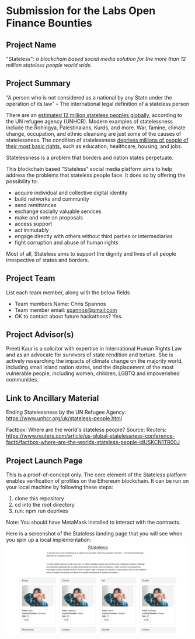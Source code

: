 # Submission for the Labs Open Finance Bounties

## Project Name

"Stateless": <em>a blockchain based social media solution for the more than 12 million stateless people world wide.</em>

## Project Summary

“A person who is not considered as a national by any State under the operation of its law” – The international legal definition of a stateless person

There are an [estimated 12 million stateless peoples globally](https://news.un.org/en/story/2018/11/1025561), according to the UN refugee agency (UNHCR). Modern examples of statelessness include the Rohingya, Palestinaians, Kurds, and more. War, famine, climate change, occupation, and ethnic cleansing are just some of the causes of statelessness. The condition of statelessness [deprives millions of people of their most basic rights](https://www.reuters.com/article/us-global-statelessness-conference-factb/factbox-where-are-the-worlds-stateless-people-idUSKCN1TR00J), such as education, healthcare, housing, and jobs.

Statelessness is a problem that borders and nation states perpetuate.

This blockchain based "Stateless" social media platform aims to help address the problems that stateless people face. It does so by offering the possibility to:

* acquire individual and collective digital identity
* build networks and community
* send remittances
* exchange socially valuable services
* make and vote on proposals
* access support
* act immutably
* engage directly with others without third parties or intermediaries
* fight corruption and abuse of human rights

Most of all, Stateless aims to support the dignity and lives of all people irrespective of states and borders.


## Project Team
List each team member, along with the below fields

* Team members Name: Chris Spannos
* Team member email: spannos@gmail.com
* OK to contact about future hackathons? Yes.

## Project Advisor(s)

Preeti Kaur is a solicitor with expertise in International Human Rights Law and as an advocate for survivors of state rendition and torture. She is actively researching the impacts of climate change on the majority world, including small island nation states, and the displacement of the most vulnerable people, including women, children, LGBTQ and impoverished communities.

## Link to Ancillary Material

Ending Statelessness by the UN Refugee Agency: https://www.unhcr.org/uk/stateless-people.html

Factbox: Where are the world's stateless people? Source: Reuters: https://www.reuters.com/article/us-global-statelessness-conference-factb/factbox-where-are-the-worlds-stateless-people-idUSKCN1TR00J

## Project Launch Page

This is a proof-of-concept only. The core element of the Stateless platform enables verification of profiles on the Ethereum blockchain. It can be run on your local machine by following these steps:

1. clone this repository
2. cd into the root directory
3. run: npm run deprives

Note: You should have MetaMask installed to interact with the contracts.

Here is a screenshot of the Stateless landing page that you will see when you spin up a local implementation:
![Stateless](/src/images/stateless-landing-page.jpg)
